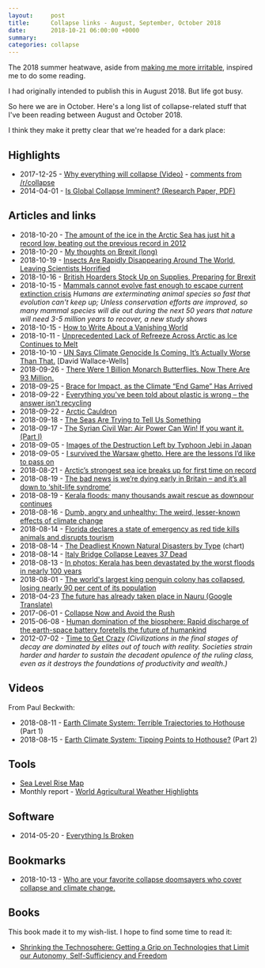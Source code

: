 ```yaml
---
layout:     post
title:      Collapse links - August, September, October 2018
date:       2018-10-21 06:00:00 +0000
summary:    
categories: collapse
---
```


The 2018 summer heatwave, aside from [making me more irritable](https://www.bostonglobe.com/metro/2018/07/10/harvard-study-finds-that-during-heat-waves-people-can-think-straight/WIVBzXPuiB0vVfm6DkVBcJ/story.html), inspired me to do some reading. 

I had originally intended to publish this in August 2018. But life got busy. 

So here we are in October. Here's a long list of collapse-related stuff that I've been reading between August and October 2018.

I think they make it pretty clear that we're headed for a dark place:

## Highlights

- 2017-12-25 - [Why everything will collapse (Video)](https://www.youtube.com/watch?v=YsA3PK8bQd8) - [comments from /r/collapse]((https://www.reddit.com/r/collapse/comments/9gn5ws/why_everything_will_collapse_14_min_a_short_video/))
- 2014-04-01 - [Is Global Collapse Imminent? (Research Paper, PDF)](https://sustainable.unimelb.edu.au/__data/assets/pdf_file/0005/2763500/MSSI-ResearchPaper-4_Turner_2014.pdf)

## Articles and links

- 2018-10-20 - [The amount of the ice in the Arctic Sea has just hit a record low, beating out the previous record in 2012](https://www.reddit.com/r/collapse/comments/9q0ibx/the_amount_of_the_ice_in_the_arctic_sea_has_just/)
- 2018-10-20 - [My thoughts on Brexit (long)](https://www.reddit.com/r/collapse/comments/9pyai8/my_thoughts_on_brexit_long)
- 2018-10-19 - [Insects Are Rapidly Disappearing Around The World, Leaving Scientists Horrified](https://www.sciencealert.com/puerto-rico-forest-insect-biodiversity-loss-60-fold-terrifying-climate-change)
- 2018-10-16 - [British Hoarders Stock Up on Supplies, Preparing for Brexit](https://www.nytimes.com/2018/10/16/world/europe/brexit-preppers-united-kingdom.html?emc=edit_th_181017&nl=todaysheadlines&nlid=498975511017)
- 2018-10-15 - [Mammals cannot evolve fast enough to escape current extinction crisis](https://www.eurekalert.org/pub_releases/2018-10/au-mce101118.php) _Humans are exterminating animal species so fast that evolution can't keep up; Unless conservation efforts are improved, so many mammal species will die out during the next 50 years that nature will need 3-5 million years to recover, a new study shows_
- 2018-10-15 - [How to Write About a Vanishing World](https://www.newyorker.com/magazine/2018/10/15/how-to-write-about-a-vanishing-world)
- 2018-10-11 - [Unprecedented Lack of Refreeze Across Arctic as Ice Continues to Melt](http://www.highnorthnews.com/unprecedented-lack-of-refreeze-across-arctic-as-ice-continues-to-melt/)
- 2018-10-10 - [UN Says Climate Genocide Is Coming. It’s Actually Worse Than That.](http://nymag.com/intelligencer/2018/10/un-says-climate-genocide-coming-but-its-worse-than-that.html) [David Wallace-Wells]
- 2018-09-26 - [There Were 1 Billion Monarch Butterflies. Now There Are 93 Million.](https://www.esquire.com/news-politics/politics/a23472939/monarch-butterflies-endangered-pesticides-climate-change/)
- 2018-09-25 - [Brace for Impact, as the Climate “End Game” Has Arrived](https://truthout.org/articles/brace-for-impact-as-the-climate-end-game-has-arrived/)
- 2018-09-22 - [Everything you've been told about plastic is wrong – the answer isn't recycling](https://www.independent.co.uk/voices/plastic-waste-wish-recycling-bins-black-environment-green-shopping-a8548736.html?utm_source=reddit.com)
- 2018-09-22 - [Arctic Cauldron](https://www.washingtonpost.com/graphics/2018/national/arctic-lakes-are-bubbling-and-hissing-with-dangerous-greenhouse-gases/?noredirect=on&utm_source=reddit.com&utm_term=.90e5f05b5292)
- 2018-09-18 - [The Seas Are Trying to Tell Us Something](https://splinternews.com/the-seas-are-trying-to-tell-us-something-1829137684)
- 2018-09-17 - [The Syrian Civil War: Air Power Can Win! If you want it. (Part I)](http://wartard.blogspot.com/2018/09/the-syrian-civil-war-air-power-can-win.html)
- 2018-09-05 - [Images of the Destruction Left by Typhoon Jebi in Japan](https://www.theatlantic.com/photo/2018/09/images-of-the-destruction-left-by-typhoon-jebi-in-japan/569377/)
- 2018-09-05 - [I survived the Warsaw ghetto. Here are the lessons I’d like to pass on](https://www.theguardian.com/commentisfree/2018/sep/05/survived-warsaw-ghetto-wartime-lessons-extremism-europe?CMP=Share_AndroidApp_reddit_is_fun)
- 2018-08-21 - [Arctic’s strongest sea ice breaks up for first time on record](https://www.theguardian.com/world/2018/aug/21/arctics-strongest-sea-ice-breaks-up-for-first-time-on-record)
- 2018-08-19 - [The bad news is we’re dying early in Britain – and it’s all down to ‘shit-life syndrome’](https://www.theguardian.com/commentisfree/2018/aug/19/bad-news-is-were-dying-earlier-in-britain-down-to-shit-life-syndrome) 
- 2018-08-19 - [Kerala floods: many thousands await rescue as downpour continues ](https://www.theguardian.com/world/2018/aug/18/kerala-floods-many-thousands-await-rescue-as-downpour-continues)
- 2018-08-16 - [Dumb, angry and unhealthy: The weird, lesser-known effects of climate change](https://asiancorrespondent.com/2018/08/dumb-angry-unhealthy-weird-lesser-known-effects-climate-change/#TgKprJ9LO0P8tvSd.16)
- 2018-08-14 - [Florida declares a state of emergency as red tide kills animals and disrupts tourism](https://www.washingtonpost.com/news/speaking-of-science/wp/2018/08/14/red-tide-algaes-deadly-trail-of-marine-animals-has-triggered-a-state-of-emergency-in-florida/?noredirect=on&utm_source=reddit.com&utm_term=.0ff08fce35bb)
- 2018-08-14 - [The Deadliest Known Natural Disasters by Type](https://visual.ly/community/Infographics/environment/deadliest-known-natural-disasters-type) (chart)
- 2018-08-14 - [Italy Bridge Collapse Leaves 37 Dead](https://www.nytimes.com/2018/08/14/world/europe/italy-genoa-bridge-collapse.html)
- 2018-08-13 - [In photos: Kerala has been devastated by the worst floods in nearly 100 years](https://qz.com/india/1354357/photos-kerala-indias-worst-floods-in-nearly-100-years/)
- 2018-08-01 - [The world's largest king penguin colony has collapsed, losing nearly 90 per cent of its population](https://vancouversun.com/news/world/the-worlds-largest-king-penguin-colony-has-collapsed-losing-nearly-90-per-cent-of-its-population/wcm/0f6fcff8-e568-414c-92ef-162e94a072d5)
- 2018-04-23 [The future has already taken place in Nauru (Google Translate)](https://translate.google.com/translate?depth=1&nv=1&rurl=translate.google.fr&sp=nmt4&tl=en&u=https://philitt.fr/2018/04/23/le-futur-a-deja-eu-lieu-a-nauru/&xid=17259,15700021,15700122,15700124,15700149,15700168,15700186,15700191,15700201)
- 2017-06-01 - [Collapse Now and Avoid the Rush](https://archdruidmirror.blogspot.com/2017/06/collapse-now-and-avoid-rush.html?m=1)
- 2015-06-08 - [Human domination of the biosphere: Rapid discharge of the earth-space battery foretells the future of humankind](http://www.pnas.org/content/pnas/112/31/9511.full.pdf)
- 2012-07-02 - [Time to Get Crazy](https://www.truthdig.com/articles/time-to-get-crazy/) *(Civilizations in the final stages of decay are dominated by elites out of touch with reality. Societies strain harder and harder to sustain the decadent opulence of the ruling class, even as it destroys the foundations of productivity and wealth.)*

## Videos

From Paul Beckwith:

- 2018-08-11 - [Earth Climate System: Terrible Trajectories to Hothouse](https://youtu.be/-dpEHWY0mRw) (Part 1)
- 2018-08-15 - [Earth Climate System: Tipping Points to Hothouse?](https://youtu.be/lsm6hB2tyz8) (Part 2)

## Tools 

- [Sea Level Rise Map](http://flood.firetree.net/)
- Monthly report - [World Agricultural Weather Highlights](https://www.usda.gov/oce/weather/pubs/Monthly/current.pdf)

## Software

- 2014-05-20 - [Everything Is Broken](https://medium.com/message/everything-is-broken-81e5f33a24e1)

## Bookmarks

- 2018-10-13 - [Who are your favorite collapse doomsayers who cover collapse and climate change.](https://www.reddit.com/r/collapse/comments/9nw4qv/who_are_your_favorite_collapse_doomsayers_who/)

## Books

This book made it to my wish-list. I hope to find some time to read it:

- [Shrinking the Technosphere: Getting a Grip on Technologies that Limit our Autonomy, Self-Sufficiency and Freedom](https://www.amazon.co.uk/Shrinking-Technosphere-Technologies-Autonomy-Self-Sufficiency/dp/0865718385?SubscriptionId=AKIAILSHYYTFIVPWUY6Q&tag=duckduckgo-iphone-uk-21&linkCode=xm2&camp=2025&creative=165953&creativeASIN=0865718385 )
